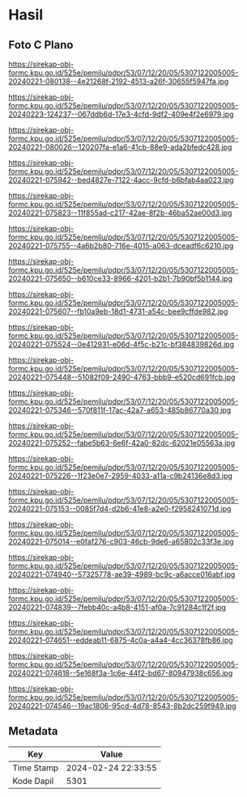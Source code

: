 # Hasil

## Foto C Plano

https://sirekap-obj-formc.kpu.go.id/525e/pemilu/pdpr/53/07/12/20/05/5307122005005-20240221-080138--4e21268f-2192-4513-a26f-30655f5947fa.jpg

https://sirekap-obj-formc.kpu.go.id/525e/pemilu/pdpr/53/07/12/20/05/5307122005005-20240223-124237--067ddb6d-17e3-4cfd-9df2-409e4f2e6979.jpg

https://sirekap-obj-formc.kpu.go.id/525e/pemilu/pdpr/53/07/12/20/05/5307122005005-20240221-080026--120207fa-e1a6-41cb-88e9-ada2bfedc428.jpg

https://sirekap-obj-formc.kpu.go.id/525e/pemilu/pdpr/53/07/12/20/05/5307122005005-20240221-075942--bed4827e-7122-4acc-9cfd-b6bfab4aa023.jpg

https://sirekap-obj-formc.kpu.go.id/525e/pemilu/pdpr/53/07/12/20/05/5307122005005-20240221-075823--11f855ad-c217-42ae-8f2b-46ba52ae00d3.jpg

https://sirekap-obj-formc.kpu.go.id/525e/pemilu/pdpr/53/07/12/20/05/5307122005005-20240221-075755--4a6b2b80-716e-4015-a063-dceadf6c6210.jpg

https://sirekap-obj-formc.kpu.go.id/525e/pemilu/pdpr/53/07/12/20/05/5307122005005-20240221-075650--b610ce33-8966-4201-b2b1-7b90bf5b1144.jpg

https://sirekap-obj-formc.kpu.go.id/525e/pemilu/pdpr/53/07/12/20/05/5307122005005-20240221-075607--fb10a9eb-18d1-4731-a54c-bee9cffde982.jpg

https://sirekap-obj-formc.kpu.go.id/525e/pemilu/pdpr/53/07/12/20/05/5307122005005-20240221-075524--0e412931-e06d-4f5c-b21c-bf384839826d.jpg

https://sirekap-obj-formc.kpu.go.id/525e/pemilu/pdpr/53/07/12/20/05/5307122005005-20240221-075448--51082f09-2490-4763-bbb9-e520cd691fcb.jpg

https://sirekap-obj-formc.kpu.go.id/525e/pemilu/pdpr/53/07/12/20/05/5307122005005-20240221-075346--570f811f-17ac-42a7-a653-485b86770a30.jpg

https://sirekap-obj-formc.kpu.go.id/525e/pemilu/pdpr/53/07/12/20/05/5307122005005-20240221-075252--fabe5b63-6e6f-42a0-82dc-62021e05563a.jpg

https://sirekap-obj-formc.kpu.go.id/525e/pemilu/pdpr/53/07/12/20/05/5307122005005-20240221-075226--1f23e0e7-2959-4033-a11a-c9b24136e8d3.jpg

https://sirekap-obj-formc.kpu.go.id/525e/pemilu/pdpr/53/07/12/20/05/5307122005005-20240221-075153--0085f7d4-d2b6-41e8-a2e0-f2958241071d.jpg

https://sirekap-obj-formc.kpu.go.id/525e/pemilu/pdpr/53/07/12/20/05/5307122005005-20240221-075014--e0faf276-c903-46cb-9de6-a65802c33f3e.jpg

https://sirekap-obj-formc.kpu.go.id/525e/pemilu/pdpr/53/07/12/20/05/5307122005005-20240221-074940--57325778-ae39-4989-bc9c-a6acce016abf.jpg

https://sirekap-obj-formc.kpu.go.id/525e/pemilu/pdpr/53/07/12/20/05/5307122005005-20240221-074839--7febb40c-a4b8-4151-af0a-7c91284c1f2f.jpg

https://sirekap-obj-formc.kpu.go.id/525e/pemilu/pdpr/53/07/12/20/05/5307122005005-20240221-074651--eddeab11-6875-4c0a-a4a4-4cc36378fb86.jpg

https://sirekap-obj-formc.kpu.go.id/525e/pemilu/pdpr/53/07/12/20/05/5307122005005-20240221-074618--5e168f3a-1c6e-44f2-bd67-80947938c656.jpg

https://sirekap-obj-formc.kpu.go.id/525e/pemilu/pdpr/53/07/12/20/05/5307122005005-20240221-074546--19ac1806-95cd-4d78-8543-8b2dc259f949.jpg


## Metadata

| Key        | Value               |
| ---------- | ------------------- |
| Time Stamp | 2024-02-24 22:33:55 |
| Kode Dapil | 5301                |




